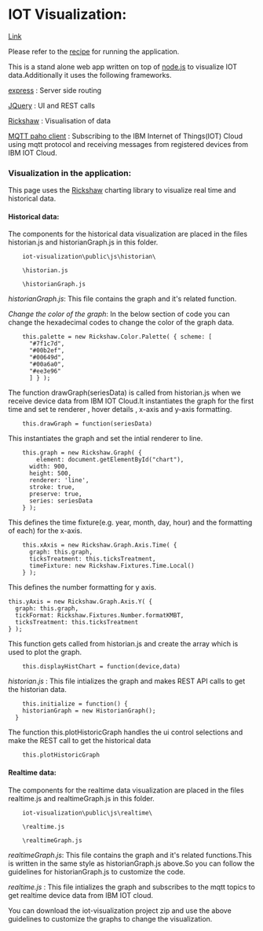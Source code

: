 IOT Visualization:
==================

[Link](https://developer.ibm.com/tutorials/iot-mobile-phone-iot-device-bluemix-apps-trs/)

 Please refer to the [recipe] for running the application.

 This is a stand alone web app written on top of [node.js] to visualize IOT data.Additionally it uses the following frameworks.



 [express] :  Server side routing

 [JQuery] :  UI and REST calls

 [Rickshaw]  : Visualisation of data

 [MQTT paho client] : Subscribing to the IBM Internet of Things(IOT) Cloud 
using mqtt protocol and receiving messages from registered devices from 
IBM IOT Cloud.

### Visualization in the application: 


 This page uses the  [Rickshaw] charting library to visualize real time and historical data.


#### Historical data: 

   The components for the historical data visualization are placed in the files historian.js and historianGraph.js in this folder.

        iot-visualization\public\js\historian\
    
        \historian.js
    
        \historianGraph.js


 

 *historianGraph.js*: This file contains the graph and it's related function.



 *Change the color of the graph*: In the below section of code you can change the hexadecimal codes to change the color of the graph data.
    
        this.palette = new Rickshaw.Color.Palette( { scheme: [
          "#7f1c7d",
          "#00b2ef",
          "#00649d",
          "#00a6a0",
          "#ee3e96"
          ] } );


 The function drawGraph(seriesData) is called from historian.js when we receive device data from IBM IOT Cloud.It instantiates the graph for the first time and set te renderer , hover details , x-axis and y-axis formatting.

        this.drawGraph = function(seriesData) 


 This instantiates the graph and set the intial renderer to line.

        this.graph = new Rickshaw.Graph( {
            element: document.getElementById("chart"),
          width: 900,
          height: 500,
          renderer: 'line',
          stroke: true,
          preserve: true,
          series: seriesData  
        } );



 This defines the time fixture(e.g. year, month, day, hour) and the formatting of each) for the x-axis. 

        this.xAxis = new Rickshaw.Graph.Axis.Time( {
          graph: this.graph,
          ticksTreatment: this.ticksTreatment,
          timeFixture: new Rickshaw.Fixtures.Time.Local()
        } );



 This defines the number formatting for y axis.

    this.yAxis = new Rickshaw.Graph.Axis.Y( {
      graph: this.graph,
      tickFormat: Rickshaw.Fixtures.Number.formatKMBT,
      ticksTreatment: this.ticksTreatment
    } );



 This function gets called from historian.js and create the array which is used to plot the graph.

        this.displayHistChart = function(device,data)


 *historian.js* : This file intializes the graph and makes REST API calls to get the historian data. 



        this.initialize = function() {
        historianGraph = new HistorianGraph();
      }


 The function  this.plotHistoricGraph handles the ui control selections and 
make the REST call to get the historical data

        this.plotHistoricGraph 


#### Realtime data: 

   The components for the realtime data visualization are placed in the files realtime.js and realtimeGraph.js in this folder.

        iot-visualization\public\js\realtime\
    
        \realtime.js
    
        \realtimeGraph.js


 

 *realtimeGraph.js*: This file contains the graph and it's related functions.This is written in the same style as historianGraph.js above.So you can follow the guidelines for historianGraph.js to customize the code.



 *realtime.js* : This file intializes the graph and subscribes to the mqtt topics to get realtime device data from IBM IOT cloud.


 You can download the iot-visualization project zip and use the above guidelines to customize the graphs to change the visualization.

[node.js]:http://nodejs.org
[jQuery]:http://jquery.com
[express]:http://expressjs.com
[Rickshaw]:http://code.shutterstock.com/rickshaw/
[MQTT paho client]:http://www.eclipse.org/paho/clients/js/
[recipe]:https://developer.ibm.com/recipes/tutorials/visualizing-your-data/

